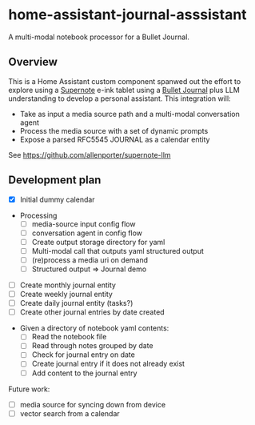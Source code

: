 # home-assistant-journal-asssistant

A multi-modal notebook processor for a Bullet Journal.

## Overview

This is a Home Assistant custom component spanwed out the effort to
explore using a [Supernote](https://supernote.com/) e-ink tablet using a [Bullet Journal](https://www.youtube.com/watch?v=fm15cmYU0IM) plus
LLM understanding to develop a personal assistant. This integration will:

- Take as input a media source path and a multi-modal conversation agent
- Process the media source with a set of dynamic prompts
- Expose a parsed RFC5545 JOURNAL as a calendar entity

See https://github.com/allenporter/supernote-llm

## Development plan

- [x] Initial dummy calendar
- Processing
  - [ ] media-source input config flow
  - [ ] conversation agent in config flow
  - [ ] Create output storage directory for yaml
  - [ ] Multi-modal call that outputs yaml structured output
  - [ ] (re)process a media uri on demand
  - [ ] Structured output => Journal demo
- [ ] Create monthly journal entity
- [ ] Create weekly journal entity
- [ ] Create daily journal entity (tasks?)
- [ ] Create other journal entries by date created
- Given a directory of notebook yaml contents:
  - [ ] Read the notebook file
  - [ ] Read through notes grouped by date
  - [ ] Check for journal entry on date
  - [ ] Create journal entry if it does not already exist
  - [ ] Add content to the journal entry

Future work:
- [ ] media source for syncing down from device
- [ ] vector search from a calendar
